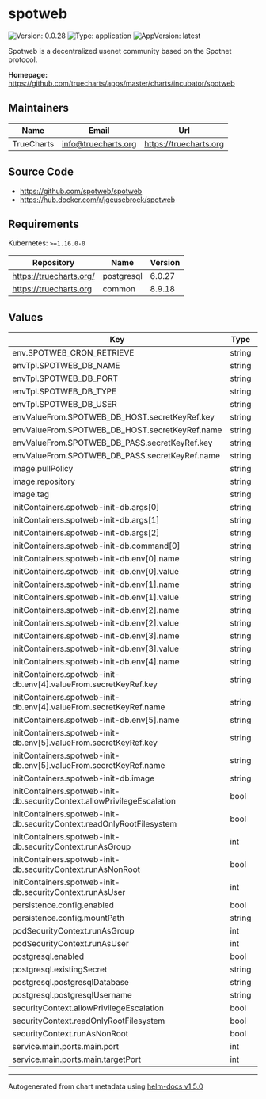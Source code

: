 # spotweb

![Version: 0.0.28](https://img.shields.io/badge/Version-0.0.28-informational?style=flat-square) ![Type: application](https://img.shields.io/badge/Type-application-informational?style=flat-square) ![AppVersion: latest](https://img.shields.io/badge/AppVersion-latest-informational?style=flat-square)

Spotweb is a decentralized usenet community based on the Spotnet protocol.

**Homepage:** <https://github.com/truecharts/apps/master/charts/incubator/spotweb>

## Maintainers

| Name | Email | Url |
| ---- | ------ | --- |
| TrueCharts | info@truecharts.org | https://truecharts.org |

## Source Code

* <https://github.com/spotweb/spotweb>
* <https://hub.docker.com/r/jgeusebroek/spotweb>

## Requirements

Kubernetes: `>=1.16.0-0`

| Repository | Name | Version |
|------------|------|---------|
| https://truecharts.org/ | postgresql | 6.0.27 |
| https://truecharts.org | common | 8.9.18 |

## Values

| Key | Type | Default | Description |
|-----|------|---------|-------------|
| env.SPOTWEB_CRON_RETRIEVE | string | `"*/15 * * * *"` |  |
| envTpl.SPOTWEB_DB_NAME | string | `"{{ .Values.postgresql.postgresqlDatabase }}"` |  |
| envTpl.SPOTWEB_DB_PORT | string | `"5432"` |  |
| envTpl.SPOTWEB_DB_TYPE | string | `"pdo_pgsql"` |  |
| envTpl.SPOTWEB_DB_USER | string | `"{{ .Values.postgresql.postgresqlUsername }}"` |  |
| envValueFrom.SPOTWEB_DB_HOST.secretKeyRef.key | string | `"plainhost"` |  |
| envValueFrom.SPOTWEB_DB_HOST.secretKeyRef.name | string | `"dbcreds"` |  |
| envValueFrom.SPOTWEB_DB_PASS.secretKeyRef.key | string | `"postgresql-password"` |  |
| envValueFrom.SPOTWEB_DB_PASS.secretKeyRef.name | string | `"dbcreds"` |  |
| image.pullPolicy | string | `"IfNotPresent"` |  |
| image.repository | string | `"jgeusebroek/spotweb"` |  |
| image.tag | string | `"latest@sha256:a92edf244cbb794fb5cd10d8b3ff808cbf7c0b689bbc01cb9911288f1b467518"` |  |
| initContainers.spotweb-init-db.args[0] | string | `"-f"` |  |
| initContainers.spotweb-init-db.args[1] | string | `"/var/www/spotweb/bin/upgrade-db.php"` |  |
| initContainers.spotweb-init-db.args[2] | string | `"-- -reset-password admin -set-systemtype single"` |  |
| initContainers.spotweb-init-db.command[0] | string | `"php"` |  |
| initContainers.spotweb-init-db.env[0].name | string | `"SPOTWEB_DB_TYPE"` |  |
| initContainers.spotweb-init-db.env[0].value | string | `"pdo_pgsql"` |  |
| initContainers.spotweb-init-db.env[1].name | string | `"SPOTWEB_DB_NAME"` |  |
| initContainers.spotweb-init-db.env[1].value | string | `"{{ .Values.postgresql.postgresqlDatabase }}"` |  |
| initContainers.spotweb-init-db.env[2].name | string | `"SPOTWEB_DB_USER"` |  |
| initContainers.spotweb-init-db.env[2].value | string | `"{{ .Values.postgresql.postgresqlUsername }}"` |  |
| initContainers.spotweb-init-db.env[3].name | string | `"SPOTWEB_DB_PORT"` |  |
| initContainers.spotweb-init-db.env[3].value | string | `"5432"` |  |
| initContainers.spotweb-init-db.env[4].name | string | `"SPOTWEB_DB_PASS"` |  |
| initContainers.spotweb-init-db.env[4].valueFrom.secretKeyRef.key | string | `"postgresql-password"` |  |
| initContainers.spotweb-init-db.env[4].valueFrom.secretKeyRef.name | string | `"dbcreds"` |  |
| initContainers.spotweb-init-db.env[5].name | string | `"SPOTWEB_DB_HOST"` |  |
| initContainers.spotweb-init-db.env[5].valueFrom.secretKeyRef.key | string | `"plainhost"` |  |
| initContainers.spotweb-init-db.env[5].valueFrom.secretKeyRef.name | string | `"dbcreds"` |  |
| initContainers.spotweb-init-db.image | string | `"{{ .Values.image.repository }}:{{ .Values.image.tag }}"` |  |
| initContainers.spotweb-init-db.securityContext.allowPrivilegeEscalation | bool | `false` |  |
| initContainers.spotweb-init-db.securityContext.readOnlyRootFilesystem | bool | `false` |  |
| initContainers.spotweb-init-db.securityContext.runAsGroup | int | `0` |  |
| initContainers.spotweb-init-db.securityContext.runAsNonRoot | bool | `false` |  |
| initContainers.spotweb-init-db.securityContext.runAsUser | int | `0` |  |
| persistence.config.enabled | bool | `true` |  |
| persistence.config.mountPath | string | `"/config"` |  |
| podSecurityContext.runAsGroup | int | `0` |  |
| podSecurityContext.runAsUser | int | `0` |  |
| postgresql.enabled | bool | `true` |  |
| postgresql.existingSecret | string | `"dbcreds"` |  |
| postgresql.postgresqlDatabase | string | `"spotweb"` |  |
| postgresql.postgresqlUsername | string | `"spotweb"` |  |
| securityContext.allowPrivilegeEscalation | bool | `false` |  |
| securityContext.readOnlyRootFilesystem | bool | `false` |  |
| securityContext.runAsNonRoot | bool | `false` |  |
| service.main.ports.main.port | int | `11000` |  |
| service.main.ports.main.targetPort | int | `80` |  |

----------------------------------------------
Autogenerated from chart metadata using [helm-docs v1.5.0](https://github.com/norwoodj/helm-docs/releases/v1.5.0)
